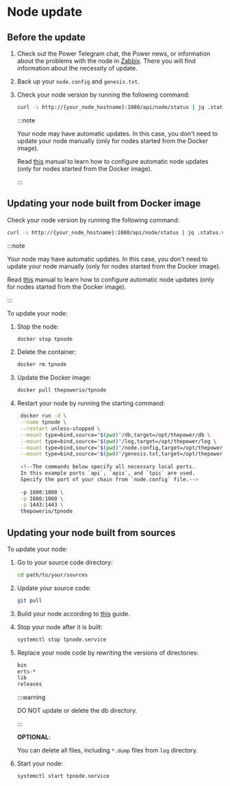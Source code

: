 # Node update

## Before the update

1. Check out the Power Telegram chat, the Power news, or information about the problems with the node in [Zabbix](https://zabbix.thepower.io/zabbix.php?action=dashboard.view#). There you will find information about the necessity of update.

2. Back up your `node.config` and `genesis.txt`.

3. Check your node version by running the following command:

   ```bash
   curl -s http://{your_node_hostname}:1080/api/node/status | jq .status.ver
   ```

   :::note

   Your node may have automatic updates. In this case, you don't need to update your node manually (only for nodes started from the Docker image).

   Read [this](https://doc.thepower.io/docs/Community/phase-1/download-build-run-docker#step-5-optional-automated-updates-for-node-with-watchtower) manual to learn how to configure automatic node updates (only for nodes started from the Docker image).

   :::

## Updating your node built from Docker image

Check your node version by running the following command:

   ```bash
   curl -s http://{your_node_hostname}:1080/api/node/status | jq .status.ver
   ```

:::note

Your node may have automatic updates. In this case, you don't need to update your node manually (only for nodes started from the Docker image).

Read [this](https://doc.thepower.io/docs/Community/phase-1/download-build-run-docker#step-5-optional-automated-updates-for-node-with-watchtower) manual to learn how to configure automatic node updates (only for nodes started from the Docker image).

:::

To update your node:

1. Stop the node:

   ```bash
   docker stop tpnode
   ```

2. Delete the container:

   ```bash
   docker rm tpnode
   ```
   
3. Update the Docker image:

   ```bash
   docker pull thepowerio/tpnode
   ```
   
4. Restart your node by running the starting command:

   ```bash
    docker run -d \
    --name tpnode \
    --restart unless-stopped \
    --mount type=bind,source="$(pwd)"/db,target=/opt/thepower/db \
    --mount type=bind,source="$(pwd)"/log,target=/opt/thepower/log \
    --mount type=bind,source="$(pwd)"/node.config,target=/opt/thepower/node.config \
    --mount type=bind,source="$(pwd)"/genesis.txt,target=/opt/thepower/genesis.txt \
    
    <!--The commands below specify all necessary local ports. 
    In this example ports `api`, `apis`, and `tpic` are used. 
    Specify the port of your chain from `node.config` file.-->
    
    -p 1800:1800 \
    -p 1080:1080 \
    -p 1443:1443 \
    thepowerio/tpnode
    ```
   
## Updating your node built from sources

To update your node:

1. Go to your source code directory:

   ```bash
   cd path/to/your/sources
   ```
   
2. Update your source code:

   ```bash
   git pull 
   ```

3. Build your node according to [this](./03-download-build-run-source.md) guide.
4. Stop your node after it is built:

   ```bash
   systemctl stop tpnode.service
   ```
   
5. Replace your node code by rewriting the versions of directories:

   ```bash
   bin
   erts-*
   lib
   releases
   ```

   :::warning
   
   DO NOT update or delete the db directory.
   
   :::

   **OPTIONAL**: 

   You can delete all files, including `*.dump` files from `log` directory.

6. Start your node:

   ```bash
   systemctl start tpnode.service
   ```
